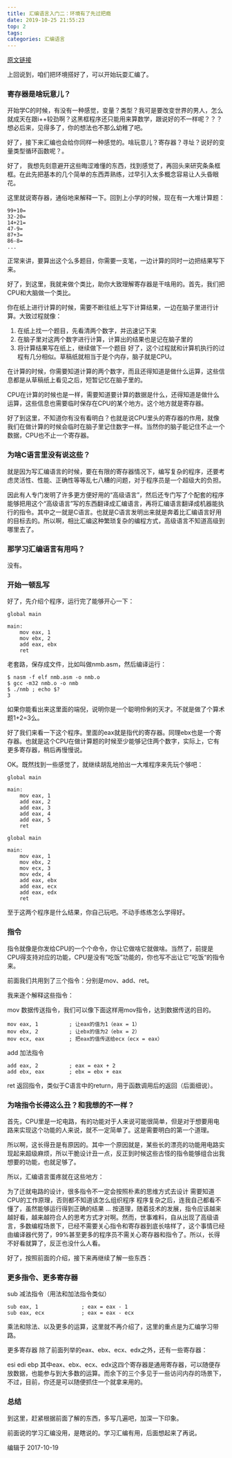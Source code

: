 ```yaml
---
title: 汇编语言入门二：环境有了先过把瘾
date: 2019-10-25 21:55:23
top: 2
tags:
categories: 汇编语言
---
```


[原文链接](https://zhuanlan.zhihu.com/p/23639191 "原文链接")

上回说到，咱们把环境搭好了，可以开始玩耍汇编了。

### 寄存器是啥玩意儿？
开始学C的时候，有没有一种感觉，变量？类型？我可是要改变世界的男人，怎么就成天在跟i++较劲啊？这黑框程序还只能用来算数学，跟说好的不一样呢？？？想必后来，见得多了，你的想法也不那么幼稚了吧。

<!-- more -->

好了，接下来汇编也会给你同样一种感觉的。啥玩意儿？寄存器？寻址？说好的变量类型循环函数呢？。

好了， 我想先刻意避开这些晦涩难懂的东西，找到感觉了，再回头来研究条条框框。在此先把基本的几个简单的东西弄熟练，过早引入太多概念容易让人头昏眼花。

这里就说寄存器，通俗地来解释一下。回到上小学的时候，现在有一大堆计算题：


```
99+10=
32-20=
14+21=
47-9=
87+3=
86-8=
...
```


正常来讲，要算出这个么多题目，你需要一支笔，一边计算的同时一边把结果写下来。

好了，到这里，我就来做个类比，助你大致理解寄存器是干啥用的。首先，我们把CPU和大脑做一个类比。

你在纸上进行计算的时候，需要不断往纸上写下计算结果，一边在脑子里进行计算。大致过程就像：

1. 在纸上找一个题目，先看清两个数字，并迅速记下来
2. 在脑子里对这两个数字进行计算，计算出的结果也是记在脑子里的
3. 将计算结果写在纸上，继续做下一个题目
好了，这个过程就和计算机执行的过程有几分相似。草稿纸就相当于是个内存，脑子就是CPU。

在计算的时候，你需要知道计算的两个数字，而且还得知道是做什么运算，这些信息都是从草稿纸上看见之后，短暂记忆在脑子里的。

CPU在计算的时候也是一样，需要知道要计算的数据是什么，还得知道是做什么运算，这些信息也需要临时保存在CPU的某个地方。这个地方就是寄存器。

好了到这里，不知道你有没有看明白？也就是说CPU里头的寄存器的作用，就像我们在做计算的时候会临时在脑子里记住数字一样。当然你的脑子能记住不止一个数据，CPU也不止一个寄存器。

### 为啥C语言里没有说这些？
就是因为写汇编语言的时候，要在有限的寄存器情况下，编写复杂的程序，还要考虑灵活性、性能、正确性等等乱七八糟的问题，对于程序员是一个超级大的负担。

因此有人专门发明了许多更方便好用的“高级语言”，然后还专门写了个配套的程序能够把用这个“高级语言”写的东西翻译成汇编语言，再将汇编语言翻译成机器能执行的指令。其中之一就是C语言。也就是C语言发明出来就是奔着比汇编语言好用的目标去的。所以啊，相比汇编这种繁琐复杂的编程方式，高级语言不知道高级到哪里去了。

### 那学习汇编语言有用吗？
没有。

### 开始一顿乱写
好了，先介绍个程序，运行完了能够开心一下：


```
global main

main:
    mov eax, 1
    mov ebx, 2
    add eax, ebx
    ret
```

老套路，保存成文件，比如叫做nmb.asm，然后编译运行：


```
$ nasm -f elf nmb.asm -o nmb.o
$ gcc -m32 nmb.o -o nmb
$ ./nmb ; echo $?
3
```

如果你能看出来这里面的端倪，说明你是一个聪明伶俐的天才。不就是做了个算术题1+2=3么。

好了我们来看一下这个程序。里面的eax就是指代的寄存器。同理ebx也是一个寄存器。也就是这个CPU在做计算题的时候至少能够记住两个数字，实际上，它有更多寄存器，稍后再慢慢说。

OK。既然找到一些感觉了，就继续胡乱地拍出一大堆程序来先玩个够吧：


```
global main

main:
    mov eax, 1
    add eax, 2
    add eax, 3
    add eax, 4
    add eax, 5
    ret
```

    

```
global main

main:
    mov eax, 1
    mov ebx, 2
    mov ecx, 3
    mov edx, 4
    add eax, ebx
    add eax, ecx
    add eax, edx
    ret
```

至于这两个程序是什么结果，你自己玩吧。不动手练练怎么学得好。

### 指令
指令就像是你发给CPU的一个个命令，你让它做啥它就做啥。当然了，前提是CPU得支持对应的功能，CPU是没有“吃饭”功能的，你也写不出让它”吃饭“的指令来。

前面我们共用到了三个指令：分别是mov、add、ret。

我来逐个解释这些指令：

mov
数据传送指令，我们可以像下面这样用mov指令，达到数据传送的目的。


```
mov eax, 1          ; 让eax的值为1（eax = 1）
mov ebx, 2          ; 让ebx的值为2（ebx = 2）
mov ecx, eax        ; 把eax的值传送给ecx（ecx = eax）
```

add
加法指令


```
add eax, 2          ; eax = eax + 2
add ebx, eax        ; ebx = ebx + eax
```

ret
返回指令，类似于C语言中的return，用于函数调用后的返回（后面细说）。

### 为啥指令长得这么丑？和我想的不一样？
首先，CPU里是一坨电路，有的功能对于人来说可能很简单，但是对于想要用电路来实现这个功能的人来说，就不一定简单了。这是需要明白的第一个道理。

所以啊，这长得丑是有原因的。其中一个原因就是，某些长的漂亮的功能用电路实现起来超级麻烦，所以干脆设计丑一点，反正到时候这些古怪的指令能够组合出我想要的功能，也就足够了。

所以，汇编语言蛋疼就在这些地方：

为了迁就电路的设计，很多指令不一定会按照朴素的思维方式去设计
需要知道CPU的工作原理，否则都不知道该怎么组织程序
程序复杂之后，连我自己都看不懂了，虽然能够运行得到正确的结果
...
按道理，随着技术的发展，指令应该越来越好看，越来越符合人的思考方式才对啊。然而，世事难料，自从出现了高级语言，多数编程场景下，已经不需要关心指令和寄存器到底长啥样了，这个事情已经由编译器代劳了，99%甚至更多的程序员不需关心寄存器和指令了。所以，长得不好看就算了，反正也没什么人看。

好了，按照前面的介绍，接下来再继续了解一些东西：

### 更多指令、更多寄存器
sub
减法指令（用法和加法指令类似）


```
sub eax, 1              ; eax = eax - 1
sub eax, ecx            ; eax = eax - ecx
```

乘法和除法、以及更多的运算，这里就不再介绍了，这里的重点是为汇编学习带路。

更多寄存器
除了前面列举的eax、ebx、ecx、edx之外，还有一些寄存器：

esi
edi
ebp
其中eax、ebx、ecx、edx这四个寄存器是通用寄存器，可以随便存放数据，也能参与到大多数的运算。而余下的三个多见于一些访问内存的场景下，不过，目前，你还是可以随便抓住一个就拿来用的。

### 总结
到这里，赶紧根据前面了解的东西，多写几遍吧，加深一下印象。

前面说的学习汇编没用，是瞎说的。学习汇编有用，后面想起来了再说。

编辑于 2017-10-19
